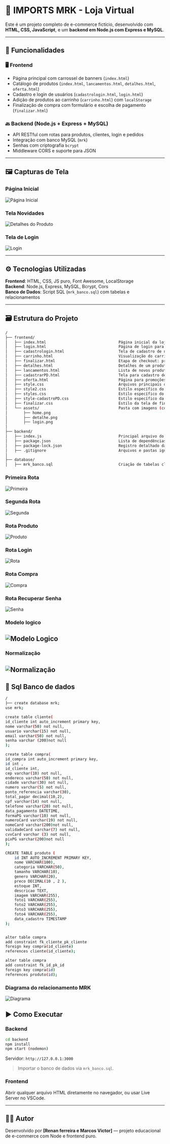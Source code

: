 
# 🛒 IMPORTS MRK - Loja Virtual

<!-- Descrição principal -->
Este é um projeto completo de e-commerce fictício, desenvolvido com **HTML, CSS, JavaScript**, e um **backend em Node.js com Express e MySQL**.

---

## 📌 Funcionalidades

### 🖥️ Frontend
- Página principal com carrossel de banners (`index.html`)
- Catálogo de produtos (`index.html`, `lancamentos.html`, `detalhes.html`, `oferta.html`)
- Cadastro e login de usuários (`cadastrologin.html`, `login.html`)
- Adição de produtos ao carrinho (`carrinho.html`) com `localStorage`
- Finalização de compra com formulário e escolha de pagamento (`finalizar.html`)

### 🔙 Backend (Node.js + Express + MySQL)
- API RESTful com rotas para produtos, clientes, login e pedidos
- Integração com banco MySQL (`mrk`)
- Senhas com criptografia `bcrypt`
- Middleware CORS e suporte para JSON

---

## 🖼️ Capturas de Tela

### Página Inicial
![Página Inicial](images/Print1.png)

### Tela Novidades
![Detalhes do Produto](images/Print2.png)

### Tela de Login
![Login](images/Print3.png)

---

## ⚙️ Tecnologias Utilizadas

**Frontend**: HTML, CSS, JS puro, Font Awesome, LocalStorage  
**Backend**: Node.js, Express, MySQL, Bcrypt, Cors  
**Banco de Dados**: Script SQL (`mrk_banco.sql`) com tabelas e relacionamentos

---

## 🗃️ Estrutura do Projeto

```bash
/
├── frontend/
│   ├── index.html                                Página inicial da loja, com destaque para produtos e carrossel
│   ├── login.html                                Página de login para clientes já registrados
│   ├── cadastrologin.html                        Tela de cadastro de novos usuários
│   ├── carrinho.html                             Visualização do carrinho com produtos e total de compra
│   ├── finalizar.html                            Etapa de checkout: preenchimento de endereço e forma de pagamento
│   ├── detalhes.html                             Detalhes de um produto específico (imagens, descrição, etc.)
│   ├── lancamentos.html                          Lista de novos produtos (novos lançamentos)
│   ├── cadastrarPD.html                          Tela para cadastro de novos produtos (uso administrativo)
│   ├── oferta.html                               Página para promoções e ofertas (ainda em teste)
│   ├── style.css                                 Arquivos principais de estilos visuais (cores, fontes, layout)
│   ├── style2.css                                Estilo específico do carrinho e layouts adicionais
│   ├── styles.css                                Estilo específico do carrinho e layouts adicionais
│   ├── style-cadastroPD.css                      Estilo específico da página de cadastro de produtos
│   ├── finalizar.css                             Estilo da tela de finalização de compras
│   └── assets/                                   Pasta com imagens (como prints usados no README)
│       ├── home.png
│       ├── detalhe.png
│       ├── login.png
│
├── backend/
│   ├── index.js                                  Principal arquivo do servidor Express (rotas, conexões, lógica de API)
│   ├── package.json                              Lista de dependências e scripts do projeto Node.js
│   ├── package-lock.json                         Registro detalhado das versões instaladas (gerado pelo npm)
│   ├── .gitignore                                Arquivos e pastas ignorados pelo Git (ex: node_modules)
│
├── database/
│   ├── mrk_banco.sql                             Criação de tabelas cliente, produto, compra, pagamento, com seus relacionamentos
```

### Primeira Rota
![Primeira](images/PrimeiraRota.png)
### Segunda Rota
![Segunda](images/SegundaRota.png)
### Rota Produto
![Produto](images/RotaProduto.png)
### Rota Login
![Rota](images/RotaLogin.png)
### Rota Compra
![Compra](images/RotaCompra.png)
### Rota Recuperar Senha
![Senha](images/RotaRecuperarSennha.png)

### Modelo logico
![Modelo Logico](images/modeloconceitual.jfif)
---
### Normalização
![Normalização](images/modeloconceitual2.jfif)
---

## 🏦 Sql Banco de dados 

```bash
/
├── create database mrk;
use mrk;

create table cliente(
id_cliente int auto_increment primary key,
nome varchar(50) not null,
usuario varchar(15) not null,
email varchar(50) not null,
senha varchar (200)not null
);

create table compra(
id_compra int auto_increment primary key,
id int ,
id_cliente int,
cep varchar(10) not null,
endereco varchar(50) not null,
cidade varchar(30) not null,
numero varchar(5) not null,
ponto_referencia varchar(30),
total_pagar decimal(10,2),
cpf varchar(14) not null,
telefone varchar(20) not null,
data_pagamento DATETIME,
formaPG varchar(10) not null,
numeroCard varchar(19) not null,
nomeCard varchar(200)not null,
validadeCard varchar(7) not null,
cvvCard varchar (3) not null,
pixPG varchar(200)not null
);

CREATE TABLE produto (
    id INT AUTO_INCREMENT PRIMARY KEY,
    nome VARCHAR(100),
    categoria VARCHAR(50),
    tamanho VARCHAR(10),
    genero VARCHAR(20),
    preco DECIMAL(10 , 2 ),
    estoque INT,
    descricao TEXT,
    imagem VARCHAR(255),
    foto1 VARCHAR(255),
    foto2 VARCHAR(255),
    foto3 VARCHAR(255),
    foto4 VARCHAR(255),
    data_cadastro TIMESTAMP
);


alter table compra
add constraint fk_cliente_pk_cliente
foreign key compra(id_cliente)
references cliente(id_cliente);

alter table compra
add constraint fk_id_pk_id
foreign key compra(id)
references produto(id);

```
### Diagrama do relacionamento MRK
![Diagrama](images/diagrama.jfif)

## ▶️ Como Executar

### Backend

```bash
cd backend
npm install
npm start (nodemon)
```

Servidor: `http://127.0.0.1:3000`

> Importar o banco de dados via `mrk_banco.sql`.

### Frontend

Abrir qualquer arquivo HTML diretamente no navegador, ou usar Live Server no VSCode.

---

## 🧑‍💻 Autor

Desenvolvido por **[Renan ferreira e Marcos Victor]** — projeto educacional de e-commerce com Node e frontend puro.
